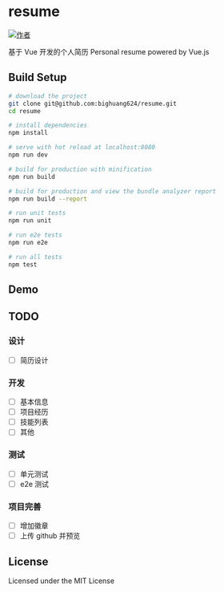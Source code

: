 # resume

[![作者](https:\//img.shields.io\/badge/%E4%BD%9C%E8%80%85-KyonHuang-7AD6FD.svg)](http:\//kyonhuang.top)

基于 Vue 开发的个人简历 
Personal resume powered by Vue.js

## Build Setup

``` bash
# download the project
git clone git@github.com:bighuang624/resume.git
cd resume

# install dependencies
npm install

# serve with hot reload at localhost:8080
npm run dev

# build for production with minification
npm run build

# build for production and view the bundle analyzer report
npm run build --report

# run unit tests
npm run unit

# run e2e tests
npm run e2e

# run all tests
npm test
```

## Demo

[]()

## TODO

### 设计

- [ ] 简历设计

### 开发

- [ ] 基本信息
- [ ] 项目经历
- [ ] 技能列表
- [ ] 其他

### 测试

- [ ] 单元测试
- [ ] e2e 测试

### 项目完善

- [ ] 增加徽章
- [ ] 上传 github 并预览

## License

Licensed under the MIT License
